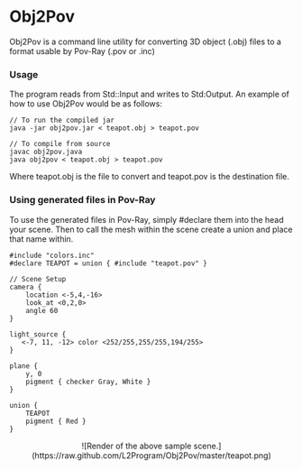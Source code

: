 # Obj2Pov

Obj2Pov is a command line utility for converting 3D object (.obj) files to a format usable by Pov-Ray (.pov or .inc)

### Usage

The program reads from Std::Input and writes to Std:Output. An example of how to use Obj2Pov would be as follows:

	// To run the compiled jar
	java -jar obj2pov.jar < teapot.obj > teapot.pov
	
	// To compile from source
	javac obj2pov.java
	java obj2pov < teapot.obj > teapot.pov

Where teapot.obj is the file to convert and teapot.pov is the destination file.

### Using generated files in Pov-Ray

To use the generated files in Pov-Ray, simply #declare them into the head your scene. Then to call the mesh within the scene create a union and place that name within.

	#include "colors.inc"
	#declare TEAPOT = union { #include "teapot.pov" }

	// Scene Setup
	camera { 
        location <-5,4,-16> 
        look_at <0,2,0>
        angle 60
	}

	light_source {
	   <-7, 11, -12> color <252/255,255/255,194/255>
	}  

	plane {
	    y, 0
	    pigment { checker Gray, White }
	}

	union {
		TEAPOT
 		pigment { Red }
	}

<center>![Render of the above sample scene.](https://raw.github.com/L2Program/Obj2Pov/master/teapot.png)</center>